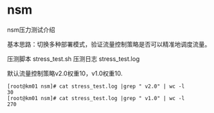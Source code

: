 # nsm

nsm压力测试介绍

基本思路：切换多种部署模式，验证流量控制策略是否可以精准地调度流量。

压测脚本 stress_test.sh
压测日志 stress_test.log

默认流量控制策略v2.0权重10，v1.0权重10.

```
[root@km01 nsm]# cat stress_test.log |grep " v2.0" | wc -l
30
[root@km01 nsm]# cat stress_test.log |grep " v1.0" | wc -l
270
```
